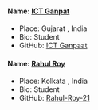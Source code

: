 #### Name: [ICT Ganpat ](https://github.com/ARJUN-SINH-THAKOR/)

- Place: Gujarat , India
- Bio: Student
- GitHub: [ICT Ganpaat ](https://github.com/ARJUN-SINH-THAKOR/)

#### Name: [Rahul Roy ](https://github.com/Rahul-Roy-21/)

- Place: Kolkata , India
- Bio: Student
- GitHub: [Rahul-Roy-21 ](https://github.com/Rahul-Roy-21/)

